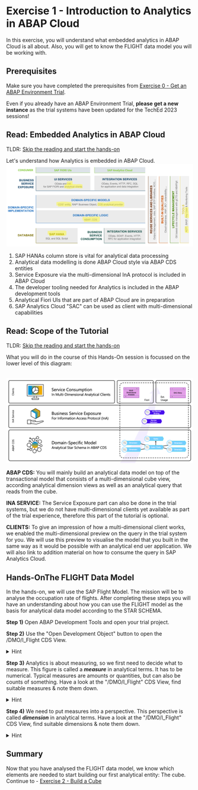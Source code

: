 # Exercise 1 - Introduction to Analytics in ABAP Cloud

In this exercise, you will understand what embedded analytics in ABAP Cloud is all about.
Also, you will get to know the FLIGHT data model you will be working with.

## Prerequisites

Make sure you have completed the prerequisites from [Exercise 0 - Get an ABAP Environment Trial](../ex0/README.md).

Even if you already have an ABAP Environment Trial, **please get a new instance** as the trial systems have been updated for the TechEd 2023 sessions!

## Read: Embedded Analytics in ABAP Cloud

TLDR: [Skip the reading and start the hands-on](#the-flight-data-model)

Let's understand how Analytics is embedded in ABAP Cloud. 
<br>![](/exercises/ex1/images/01-EmbeddedAnalyticsInABAPCloud.png)
1. SAP HANAs column store is vital for analytical data processing
2. Analytical data modelling is done ABAP Cloud style via ABAP CDS entities
3. Service Exposure via the multi-dimensional InA protocol is included in ABAP Cloud
4. The developer tooling needed for Analytics is included in the ABAP development tools
5. Analytical Fiori UIs that are part of ABAP Cloud are in preparation
6. SAP Analytics Cloud "SAC" can be used as client with multi-dimensional capabilities

## Read: Scope of the Tutorial

TLDR: [Skip the reading and start the hands-on](#the-flight-data-model)

What you will do in the course of this Hands-On session is focussed on the lower level of this diagram:

<br>![](/exercises/ex1/images/02-HandsOnScope.png)

**ABAP CDS:** You will mainly build an analytical data model on top of the transactional model that consists of a multi-dimensional cube view, according analytical dimension views as well as an analytical query that reads from the cube.

**INA SERVICE:** The Service Exposure part can also be done in the trial systems, but we do not have multi-dimensional clients yet available as part of the trial experience, therefore this part of the tutorial is optional.

**CLIENTS:** To give an impression of how a multi-dimensional client works, we enabled the multi-dimensional preview on the query in the trial system for you. We will use this preview to visualise the model that you built in the same way as it would be possible with an analytical end uer application. We will also link to addition material on how to consume the query in SAP Analytics Cloud.


## Hands-OnThe FLIGHT Data Model

In the hands-on, we will use the SAP Flight Model. The mission will be to analyse the occupation rate of flights.
After completing these steps you will have an understanding about how you can use the FLIGHT model as the basis for analytical data model according to the STAR SCHEMA.

**Step 1)**	Open ABAP Development Tools and open your trial project.

**Step 2)**	Use the "Open Development Object" button to open the /DMO/I_Flight CDS View. <details><summary>Hint</summary><p>![ABAP Development Tools](/exercises/ex1/images/03-ADTDemoFlight.png)</p></details>

**Step 3)** Analytics is about measuring, so we first need to decide what to measure. This figure is called a ***measure*** in analytical terms. It has to be numerical. Typical measures are amounts or quantities, but can also be counts of something. Have a look at the "/DMO/I_Flight" CDS View, find suitable measures & note them down.
<details><summary>Hint</summary><p>

 ```abap
 @AccessControl.authorizationCheck: #NOT_REQUIRED
 @EndUserText.label: 'Flight View - CDS Data Model'
 //...

 define view entity /DMO/I_Flight
  as select from /dmo/flight as Flight

 //...
 {
      //...

      /* A price is a typical measure */
      @Semantics.amount.currencyCode: 'CurrencyCode'
      Flight.price          as Price,

      //...

      /* Maximum Seats and Occupied Seats are numerical and will help calculating the occupation rate */
      Flight.seats_max      as MaximumSeats,
      Flight.seats_occupied as OccupiedSeats,

      //...
 }
```
</p></details>

**Step 4)** We need to put measures into a perspective. This perspective is called ***dimension*** in analytical terms.  Have a look at the "/DMO/I_Flight" CDS View, find suitable dimensions & note them down.
<details><summary>Hint</summary><p>

 ```abap
 @AccessControl.authorizationCheck: #NOT_REQUIRED
 @EndUserText.label: 'Flight View - CDS Data Model'
 //...

 define view entity /DMO/I_Flight
  as select from /dmo/flight as Flight

 //...
 {
  //...

  /* Key Fields are always dimensions */
  key Flight.carrier_id     as AirlineID,

  //...
  key Flight.connection_id  as ConnectionID,

  //...
  key Flight.flight_date    as FlightDate,

  //...

  /* Basically all fields that are no measures can be dimensions */
  Flight.plane_type_id  as PlaneType,

  //...
 }
```
</p></details>

## Summary

Now that you have analysed the FLIGHT data model, we know which elements are needed to start building our first analytical entity: The cube.
Continue to - [Exercise 2 - Build a Cube](../ex2/README.md)
